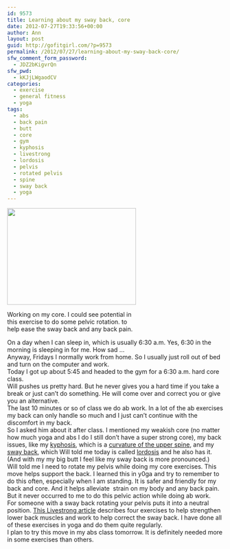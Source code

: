 ```yaml
---
id: 9573
title: Learning about my sway back, core
date: 2012-07-27T19:33:56+00:00
author: Ann
layout: post
guid: http://gofitgirl.com/?p=9573
permalink: /2012/07/27/learning-about-my-sway-back-core/
sfw_comment_form_password:
  - JDZ2bKigvrQn
sfw_pwd:
  - kKJjLWgaodCV
categories:
  - exercise
  - general fitness
  - yoga
tags:
  - abs
  - back pain
  - butt
  - core
  - gym
  - kyphosis
  - livestrong
  - lordosis
  - pelvis
  - rotated pelvis
  - spine
  - sway back
  - yoga
---
```

<div id="attachment_9574" style="width: 310px" class="wp-caption alignleft">
  <a href="http://gofitgirl.com/?attachment_id=9574" rel="attachment wp-att-9574"><img class="size-medium wp-image-9574" title="photo 2" src="http://gofitgirl.com/wp-content/uploads/2012/07/photo-2-300x225.jpg" alt="" width="300" height="225" /></a>
  
  <p class="wp-caption-text">
    Working on my core. I could see potential in this exercise to do some pelvic rotation. to help ease the sway back and any back pain.
  </p>
</div>

  
On a day when I can sleep in, which is usually 6:30 a.m. Yes, 6:30 in the morning is sleeping in for me. How sad &#8230;  
Anyway, Fridays I normally work from home. So I usually just roll out of bed and turn on the computer and work.  
Today I got up about 5:45 and headed to the gym for a 6:30 a.m. hard core class.  
Will pushes us pretty hard. But he never gives you a hard time if you take a break or just can&#8217;t do something. He will come over and correct you or give you an alternative.  
The last 10 minutes or so of class we do ab work. In a lot of the ab exercises my back can only handle so much and I just can&#8217;t continue with the discomfort in my back.  
So I asked him about it after class. I mentioned my weakish core (no matter how much yoga and abs I do I still don&#8217;t have a super strong core), my back issues, like my [kyphosis](http://www.sdspineinstitute.com/images/uploads/Kypho.gif), which is a [curvature of the upper spine](http://www.ncbi.nlm.nih.gov/pubmedhealth/PMH0002220/), and my [sway back](http://www.magazine.ayurvediccure.com/wp-content/uploads/2008/09/lordosis.jpg), which Will told me today is called [lordosis](http://en.wikipedia.org/wiki/Lordosis) and he also has it. (And with my my big butt I feel like my sway back is more pronounced.)  
Will told me I need to rotate my pelvis while doing my core exercises. This move helps support the back. I learned this in y0ga and try to remember to do this often, especially when I am standing. It is safer and friendly for my back and core. And it helps alleviate  strain on my body and any back pain. But it never occurred to me to do this pelvic action while doing ab work.  
For someone with a sway back rotating your pelvis puts it into a neutral position. [This Livestrong article](http://www.livestrong.com/article/101593-swayback-posture-exercises/) describes four exercises to help strengthen lower back muscles and work to help correct the sway back. I have done all of these exercises in yoga and do them quite regularly.  
I plan to try this move in my abs class tomorrow. It is definitely needed more in some exercises than others.